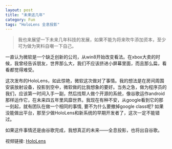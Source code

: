 ```yaml
---
layout: post
title: "未来这几年"
category: Fun
tags: "HoloLens 全息投影"
---
```


> 我也来展望一下未来几年科技的发展，如果不能为将来吹牛添加资本，至少可为做为笑料自嘲一下自己。

一直认为微软是一个缺乏创新的公司，从win8开始改变看法。在xbox大卖的时候，我曾经告诉朋友，世界那么大，我们不应该挤进小屏幕里面，而且那么扁，看看都觉得难受。

这次发布的HoloLens，如此惊艳，微软这次做对了事情。我的想法是在房间周围安装放射设备，投影到空中，微软做的比我想象的要好。当务之急，做为程序员的我们，应该第一时间入手一副，然后找帮人做个开源的系统，像谷歌运作android那样运作它，在未来四五年里风靡世界。我现在有种不安，从google看到它的那一刻起，就有团队在做一个相同的事情, 要不为什么要撤掉google class呢? 如果没能做出平台，那至少做HoloLens和新系统的早期开发者了，这次一定不能错过。

如果这件事情还是由谷歌完成，我想真正的未来——全息投影，也将出自谷歌。

<!-- more -->

视频链接: [HoloLens](http://v.youku.com/v_show/id_XOTQ0ODM4MTcy.html?from=s1.8-1-1.2)
